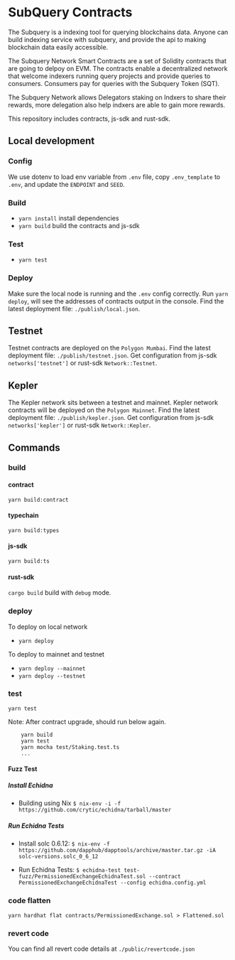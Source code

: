# SubQuery Contracts

The Subquery is a indexing tool for querying blockchains data. Anyone can build indexing service with subquery, and provide the api to making blockchain data easily accessible.

The Subquery Network Smart Contracts are a set of Solidity contracts that are going to delpoy on EVM. The contracts enable a decentralized network that welcome indexers running query projects and provide queries to consumers. Consumers pay for queries with the Subquery Token (SQT).

The Subquery Network allows Delegators staking on Indxers to share their rewards, more delegation also help indxers are able to gain more rewards.

This repository includes contracts, js-sdk and rust-sdk.

## Local development

### Config
We use dotenv to load env variable from `.env` file, copy `.env_template` to `.env`, and update the `ENDPOINT` and `SEED`.

### Build
- `yarn install` install dependencies
- `yarn build` build the contracts and js-sdk

### Test
- `yarn test`

### Deploy
Make sure the local node is running and the `.env` config correctly.
Run `yarn deploy`, will see the addresses of contracts output in the console.
Find the latest deployment file: `./publish/local.json`.

## Testnet
Testnet contracts are deployed on the `Polygon Mumbai`.
Find the latest deployment file: `./publish/testnet.json`.
Get configuration from js-sdk `networks['testnet']` or rust-sdk `Network::Testnet`.

## Kepler
The Kepler network sits between a testnet and mainnet.
Kepler network contracts will be deployed on the `Polygon Mainnet`.
Find the latest deployment file: `./publish/kepler.json`.
Get configuration from js-sdk `networks['kepler']` or rust-sdk `Network::Kepler`.

## Commands

### build

#### contract

`yarn build:contract`

#### typechain

`yarn build:types`

#### js-sdk

`yarn build:ts`

#### rust-sdk
`cargo build` build with `debug` mode.

### deploy

To deploy on local network

-   `yarn deploy`

To deploy to mainnet and testnet

-   `yarn deploy --mainnet`
-   `yarn deploy --testnet`

### test

`yarn test`

Note: After contract upgrade, should run below again.

```
    yarn build
    yarn test
    yarn mocha test/Staking.test.ts
    ...
```

#### Fuzz Test

##### Install Echidna

- Building using Nix
  `$ nix-env -i -f https://github.com/crytic/echidna/tarball/master`

##### Run Echidna Tests

- Install solc 0.6.12:
  `$ nix-env -f https://github.com/dapphub/dapptools/archive/master.tar.gz -iA solc-versions.solc_0_6_12`

- Run Echidna Tests:
  `$ echidna-test test-fuzz/PermissionedExchangeEchidnaTest.sol --contract PermissionedExchangeEchidnaTest --config echidna.config.yml`

### code flatten
`yarn hardhat flat contracts/PermissionedExchange.sol > Flattened.sol`

### revert code
You can find all revert code details at `./public/revertcode.json`
